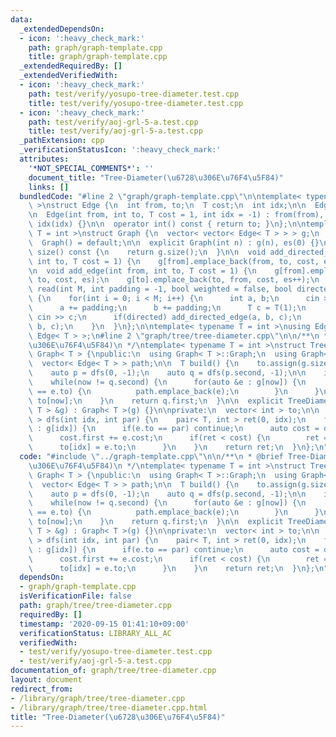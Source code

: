 ```yaml
---
data:
  _extendedDependsOn:
  - icon: ':heavy_check_mark:'
    path: graph/graph-template.cpp
    title: graph/graph-template.cpp
  _extendedRequiredBy: []
  _extendedVerifiedWith:
  - icon: ':heavy_check_mark:'
    path: test/verify/yosupo-tree-diameter.test.cpp
    title: test/verify/yosupo-tree-diameter.test.cpp
  - icon: ':heavy_check_mark:'
    path: test/verify/aoj-grl-5-a.test.cpp
    title: test/verify/aoj-grl-5-a.test.cpp
  _pathExtension: cpp
  _verificationStatusIcon: ':heavy_check_mark:'
  attributes:
    '*NOT_SPECIAL_COMMENTS*': ''
    document_title: "Tree-Diameter(\u6728\u306E\u76F4\u5F84)"
    links: []
  bundledCode: "#line 2 \"graph/graph-template.cpp\"\n\ntemplate< typename T = int\
    \ >\nstruct Edge {\n  int from, to;\n  T cost;\n  int idx;\n\n  Edge() = default;\n\
    \n  Edge(int from, int to, T cost = 1, int idx = -1) : from(from), to(to), cost(cost),\
    \ idx(idx) {}\n\n  operator int() const { return to; }\n};\n\ntemplate< typename\
    \ T = int >\nstruct Graph {\n  vector< vector< Edge< T > > > g;\n  int es;\n\n\
    \  Graph() = default;\n\n  explicit Graph(int n) : g(n), es(0) {}\n\n  size_t\
    \ size() const {\n    return g.size();\n  }\n\n  void add_directed_edge(int from,\
    \ int to, T cost = 1) {\n    g[from].emplace_back(from, to, cost, es++);\n  }\n\
    \n  void add_edge(int from, int to, T cost = 1) {\n    g[from].emplace_back(from,\
    \ to, cost, es);\n    g[to].emplace_back(to, from, cost, es++);\n  }\n\n  void\
    \ read(int M, int padding = -1, bool weighted = false, bool directed = false)\
    \ {\n    for(int i = 0; i < M; i++) {\n      int a, b;\n      cin >> a >> b;\n\
    \      a += padding;\n      b += padding;\n      T c = T(1);\n      if(weighted)\
    \ cin >> c;\n      if(directed) add_directed_edge(a, b, c);\n      else add_edge(a,\
    \ b, c);\n    }\n  }\n};\n\ntemplate< typename T = int >\nusing Edges = vector<\
    \ Edge< T > >;\n#line 2 \"graph/tree/tree-diameter.cpp\"\n\n/**\n * @brief Tree-Diameter(\u6728\
    \u306E\u76F4\u5F84)\n */\ntemplate< typename T = int >\nstruct TreeDiameter :\
    \ Graph< T > {\npublic:\n  using Graph< T >::Graph;\n  using Graph< T >::g;\n\
    \  vector< Edge< T > > path;\n\n  T build() {\n    to.assign(g.size(), -1);\n\
    \    auto p = dfs(0, -1);\n    auto q = dfs(p.second, -1);\n\n    int now = p.second;\n\
    \    while(now != q.second) {\n      for(auto &e : g[now]) {\n        if(to[now]\
    \ == e.to) {\n          path.emplace_back(e);\n        }\n      }\n      now =\
    \ to[now];\n    }\n    return q.first;\n  }\n\n  explicit TreeDiameter(const Graph<\
    \ T > &g) : Graph< T >(g) {}\n\nprivate:\n  vector< int > to;\n\n  pair< T, int\
    \ > dfs(int idx, int par) {\n    pair< T, int > ret(0, idx);\n    for(auto &e\
    \ : g[idx]) {\n      if(e.to == par) continue;\n      auto cost = dfs(e.to, idx);\n\
    \      cost.first += e.cost;\n      if(ret < cost) {\n        ret = cost;\n  \
    \      to[idx] = e.to;\n      }\n    }\n    return ret;\n  }\n};\n"
  code: "#include \"../graph-template.cpp\"\n\n/**\n * @brief Tree-Diameter(\u6728\
    \u306E\u76F4\u5F84)\n */\ntemplate< typename T = int >\nstruct TreeDiameter :\
    \ Graph< T > {\npublic:\n  using Graph< T >::Graph;\n  using Graph< T >::g;\n\
    \  vector< Edge< T > > path;\n\n  T build() {\n    to.assign(g.size(), -1);\n\
    \    auto p = dfs(0, -1);\n    auto q = dfs(p.second, -1);\n\n    int now = p.second;\n\
    \    while(now != q.second) {\n      for(auto &e : g[now]) {\n        if(to[now]\
    \ == e.to) {\n          path.emplace_back(e);\n        }\n      }\n      now =\
    \ to[now];\n    }\n    return q.first;\n  }\n\n  explicit TreeDiameter(const Graph<\
    \ T > &g) : Graph< T >(g) {}\n\nprivate:\n  vector< int > to;\n\n  pair< T, int\
    \ > dfs(int idx, int par) {\n    pair< T, int > ret(0, idx);\n    for(auto &e\
    \ : g[idx]) {\n      if(e.to == par) continue;\n      auto cost = dfs(e.to, idx);\n\
    \      cost.first += e.cost;\n      if(ret < cost) {\n        ret = cost;\n  \
    \      to[idx] = e.to;\n      }\n    }\n    return ret;\n  }\n};\n"
  dependsOn:
  - graph/graph-template.cpp
  isVerificationFile: false
  path: graph/tree/tree-diameter.cpp
  requiredBy: []
  timestamp: '2020-09-15 01:41:10+09:00'
  verificationStatus: LIBRARY_ALL_AC
  verifiedWith:
  - test/verify/yosupo-tree-diameter.test.cpp
  - test/verify/aoj-grl-5-a.test.cpp
documentation_of: graph/tree/tree-diameter.cpp
layout: document
redirect_from:
- /library/graph/tree/tree-diameter.cpp
- /library/graph/tree/tree-diameter.cpp.html
title: "Tree-Diameter(\u6728\u306E\u76F4\u5F84)"
---
```

